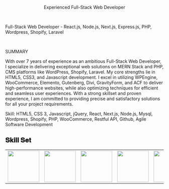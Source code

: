 <p align="center">
Experienced Full-Stack Web Developer
</p>
<br />
<p>Full-Stack Web Developer -  React.js, Node.js, Next.js, Express.js, PHP, Wordpress, Shopify, Laravel </p>
<br>
<p>
SUMMARY

With over 7 years of experience as an ambitious Full-Stack Web Developer, I specialize in delivering exceptional web solutions on MERN Stack and PHP, CMS platforms like WordPress, Shopify, Laravel. 
My core strengths lie in HTML5, CSS3, and Javascript development.
I excel in utilizing WPEngine, WooCommerce, Elemento, Gutenberg, Divi, GravityForm, and ACF to deliver high-performance websites, while also optimizing techniques for efficient and seamless user experiences.
With a strong skillset and proven experience, I am committed to providing precise and satisfactory solutions for all your project requirements.

Skill:
HTML5, CSS 3, Javascript, jQuery, React, Next.js, Node.js, Mysql, Wordpress, Shopify, PHP, WooCommerce, Restful API, Github, Agile Software Development
</p>
<h2 font-weight="bold">𝐒𝐤𝐢𝐥𝐥 𝐒𝐞𝐭</h2>
<table>
  <tr>
    <td>
      <img src="https://cdn.jsdelivr.net/gh/devicons/devicon/icons/php/php-original.svg" width="100"/>
    </td>
    <td>
      <img src="https://cdn.jsdelivr.net/gh/devicons/devicon/icons/wordpress/wordpress-original.svg" width="100"/>
    </td>
    <td>
      <img src="https://cdn.jsdelivr.net/gh/devicons/devicon/icons/laravel/laravel-plain.svg" width="100"/>
    </td>
    <td>
      <img src="https://cdn.jsdelivr.net/gh/devicons/devicon/icons/nodejs/nodejs-original.svg" width="100"/>
    </td>
    <td>
        <img src="https://cdn.jsdelivr.net/gh/devicons/devicon/icons/react/react-original.svg" width="100" />
    </td>
    <td>
      <img src="https://cdn.jsdelivr.net/gh/devicons/devicon/icons/html5/html5-original.svg" width="100" />
    </td>
    <td>
      <img src="https://cdn.jsdelivr.net/gh/devicons/devicon/icons/css3/css3-original.svg" width="100" />
    </td>
    <td>
      <img src="https://cdn.jsdelivr.net/gh/devicons/devicon/icons/javascript/javascript-original.svg" width="100"/>
    </td>
    <td>
        <img src="https://cdn.jsdelivr.net/gh/devicons/devicon/icons/docker/docker-original.svg" width="100"/>
    </td>
    <td>
        <img src="https://cdn.jsdelivr.net/gh/devicons/devicon/icons/github/github-original.svg"  width="100"/>
    </td>
    <td>
      <img src="https://cdn.jsdelivr.net/gh/devicons/devicon/icons/bitbucket/bitbucket-original.svg" width="100"/>
    </td>
    <td>
      <img src="https://cdn.jsdelivr.net/gh/devicons/devicon/icons/opencv/opencv-original.svg" width="100"/>
    </td>
    <td>
       <img src="https://cdn.jsdelivr.net/gh/devicons/devicon/icons/python/python-original.svg" width="100"/>
    </td>
    <td>
      <img src="https://cdn.jsdelivr.net/gh/devicons/devicon/icons/tensorflow/tensorflow-original.svg" width="100"/>
    </td>
  </tr>
  
</table>
<br/>

